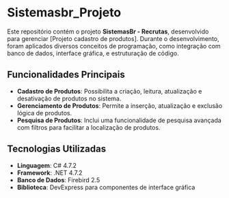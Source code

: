 # Sistemasbr_Projeto

Este repositório contém o projeto **SistemasBr - Recrutas**, desenvolvido para gerenciar [Projeto cadastro de produtos]. Durante o desenvolvimento, foram aplicados diversos conceitos de programação, como integração com banco de dados, interface gráfica, e estruturação de código.

## Funcionalidades Principais

- **Cadastro de Produtos**: Possibilita a criação, leitura, atualização e desativação de produtos no sistema.
- **Gerenciamento de Produtos**: Permite a inserção, atualização e exclusão lógica de produtos.
- **Pesquisa de Produtos**: Inclui uma funcionalidade de pesquisa avançada com filtros para facilitar a localização de produtos.

## Tecnologias Utilizadas

- **Linguagem**: C# 4.7.2
- **Framework**: .NET 4.7.2
- **Banco de Dados**: Firebird 2.5
- **Biblioteca**: DevExpress para componentes de interface gráfica
